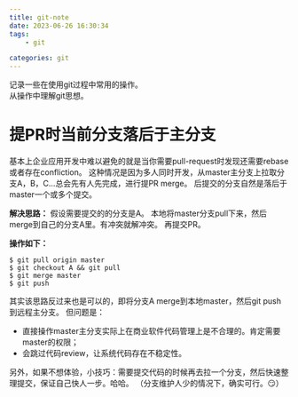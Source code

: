 ```yaml
---
title: git-note
date: 2023-06-26 16:30:34
tags: 
	- git

categories: git
---
```


记录一些在使用git过程中常用的操作。  
从操作中理解git思想。  

# 提PR时当前分支落后于主分支

基本上企业应用开发中难以避免的就是当你需要pull-request时发现还需要rebase或者存在confliction。
这种情况是因为多人同时开发，从master主分支上拉取分支A，B，C...总会先有人先完成，进行提PR merge。
后提交的分支自然是落后于master一个或多个提交。  

**解决思路：**
	假设需要提交的的分支是A。 本地将master分支pull下来，然后merge到自己的分支A里。有冲突就解冲突。
	再提交PR。

**操作如下：**
```
$ git pull origin master
$ git checkout A && git pull
$ git merge master
$ git push
```

其实该思路反过来也是可以的，即将分支A merge到本地master，然后git push到远程主分支。
但问题是：
- 直接操作master主分支实际上在商业软件代码管理上是不合理的。肯定需要master的权限； 
- 会跳过代码review，让系统代码存在不稳定性。

另外，如果不想体验，小技巧：需要提交代码的时候再去拉一个分支，然后快速整理提交，保证自己快人一步。哈哈。
（分支维护人少的情况下，确实可行。:smirk:）